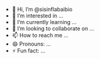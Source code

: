 - 👋 Hi, I’m @sisinflabaibio
- 👀 I’m interested in ...
- 🌱 I’m currently learning ...
- 💞️ I’m looking to collaborate on ...
- 📫 How to reach me ...
- 😄 Pronouns: ...
- ⚡ Fun fact: ...

<!---
sisinflabaibio/sisinflabaibio is a ✨ special ✨ repository because its `README.md` (this file) appears on your GitHub profile.
You can click the Preview link to take a look at your changes.
--->
